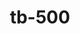 ---
title: tb-500
popular_name: "tb-500"
developmental_codes: ["TB-500", "Thymosin Beta-4"]
street_names: ["TB-500", "Thymosin Beta-4", "TB4"]
product_names: ["TB-500 Peptide", "Thymosin Beta-4"]
description: TB-500 (Thymosin Beta-4) is a naturally occurring peptide that plays a crucial role in tissue repair, regeneration, and healing processes.
benefits: ["Enhanced tissue repair and regeneration", "Improved flexibility and range of motion", "Faster recovery from injuries", "Stimulated hair growth and skin healing", "Reduced inflammation and pain", "Improved cardiovascular function"]
dosage_levels: ["Beginner: 2mg twice weekly (subcutaneous)", "Intermediate: 2-4mg twice weekly (subcutaneous)", "Advanced: 4-6mg twice weekly (subcutaneous)", "Injury protocol: 2-4mg daily for 2-4 weeks"]
research: ["Wikipedia: https://en.wikipedia.org/wiki/TB-500", "PubMed: https://pubmed.ncbi.nlm.nih.gov/?term=TB-500", "Clinical Trials: https://clinicaltrials.gov/search?term=TB-500"]
tags: ["healing", "recovery", "subcutaneous", "skin and hair"]
affiliate_links: []
is_natty: false
created_at: 2025-10-17T08:25:41.103Z
last_updated_at: 2025-10-18T04:35:12.839Z
---